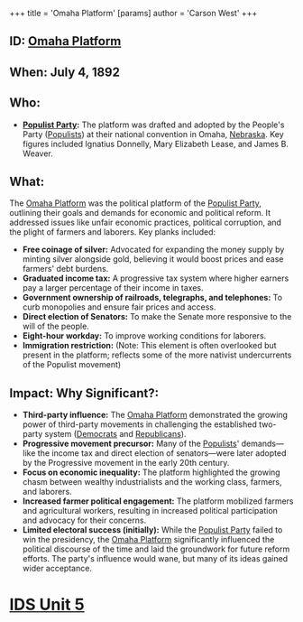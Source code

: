 +++
 title = 'Omaha Platform'
[params]
	author = 'Carson West'
+++
## ID: [Omaha Platform](./../omaha-platform/)

## When: July 4, 1892

## Who:
* **[Populist Party](./../populist-party/):**  The platform was drafted and adopted by the People's Party ([Populists](./../populists/)) at their national convention in Omaha, [Nebraska](./../nebraska/).  Key figures included Ignatius Donnelly, Mary Elizabeth Lease, and James B. Weaver.

## What: 
The [Omaha Platform](./../omaha-platform/) was the political platform of the [Populist Party](./../populist-party/), outlining their goals and demands for economic and political reform. It addressed issues like unfair economic practices, political corruption, and the plight of farmers and laborers.  Key planks included:

* **Free coinage of silver:**  Advocated for expanding the money supply by minting silver alongside gold, believing it would boost prices and ease farmers' debt burdens.
* **Graduated income tax:**  A progressive tax system where higher earners pay a larger percentage of their income in taxes.
* **Government ownership of railroads, telegraphs, and telephones:**  To curb monopolies and ensure fair prices and access.
* **Direct election of Senators:** To make the Senate more responsive to the will of the people.
* **Eight-hour workday:**  To improve working conditions for laborers.
* **Immigration restriction:** (Note: This element is often overlooked but present in the platform; reflects some of the more nativist undercurrents of the Populist movement)

## Impact: Why Significant?:

* **Third-party influence:** The [Omaha Platform](./../omaha-platform/) demonstrated the growing power of third-party movements in challenging the established two-party system ([Democrats](./../democrats/) and [Republicans](./../republicans/)).
* **Progressive movement precursor:**  Many of the [Populists](./../populists/)' demands—like the income tax and direct election of senators—were later adopted by the Progressive movement in the early 20th century.
* **Focus on economic inequality:** The platform highlighted the growing chasm between wealthy industrialists and the working class, farmers, and laborers.
* **Increased farmer political engagement:**  The platform mobilized farmers and agricultural workers, resulting in increased political participation and advocacy for their concerns.
* **Limited electoral success (initially):** While the [Populist Party](./../populist-party/) failed to win the presidency, the [Omaha Platform](./../omaha-platform/) significantly influenced the political discourse of the time and laid the groundwork for future reform efforts.  The party's influence would wane, but many of its ideas gained wider acceptance.

# [IDS Unit 5](./../ids-unit-5/)